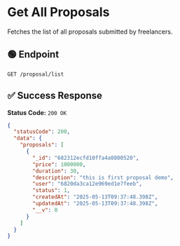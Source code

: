 # Get All Proposals

Fetches the list of all proposals submitted by freelancers.

## 🟢 Endpoint

`GET /proposal/list`

## ✅ Success Response

**Status Code:** `200 OK`

```json
{
  "statusCode": 200,
  "data": {
    "proposals": [
      {
        "_id": "682312ecfd10ffa4a0800520",
        "price": 1000000,
        "duration": 30,
        "description": "this is first proposal demo",
        "user": "6820da3ca12e969ed1e7feeb",
        "status": 1,
        "createdAt": "2025-05-13T09:37:48.398Z",
        "updatedAt": "2025-05-13T09:37:48.398Z",
        "__v": 0
      }
    ]
  }
}
